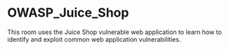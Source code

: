 # OWASP_Juice_Shop
This room uses the Juice Shop vulnerable web application to learn how to identify and exploit common web application vulnerabilities.
